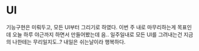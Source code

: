 # UI

기능구현은 미뤄두고, 모든 UI부터 그리기로 하였다.
이번 주 내로 마무리하는게 목표인데
오늘 하루 야근까지 하면서 만들어봤는데
음.. 일주일내로 모든 UI를 그려내는건 지금의 나한테는 무리일지도..?
내일은 쉬는날이라 행복하다.
